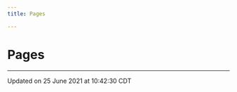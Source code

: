 ```yaml
---
title: Pages

---
```


# Pages







-------------------------------

Updated on 25 June 2021 at 10:42:30 CDT
